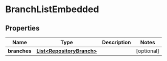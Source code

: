 

# BranchListEmbedded

## Properties

Name | Type | Description | Notes
------------ | ------------- | ------------- | -------------
**branches** | [**List&lt;RepositoryBranch&gt;**](RepositoryBranch.md) |  |  [optional]




